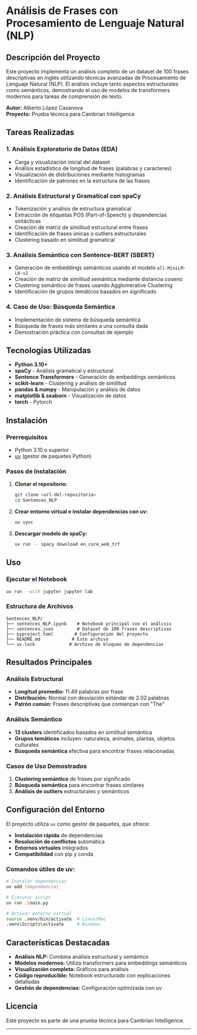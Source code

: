 # Análisis de Frases con Procesamiento de Lenguaje Natural (NLP)

## Descripción del Proyecto

Este proyecto implementa un análisis completo de un dataset de 100 frases descriptivas en inglés utilizando técnicas avanzadas de Procesamiento de Lenguaje Natural (NLP). El análisis incluye tanto aspectos estructurales como semánticos, demostrando el uso de modelos de transformers modernos para tareas de comprensión de texto.

**Autor:** Alberto López Casanova  
**Proyecto:** Prueba técnica para Cambrian Intelligence

## Tareas Realizadas

### 1. **Análisis Exploratorio de Datos (EDA)**
- Carga y visualización inicial del dataset
- Análisis estadístico de longitud de frases (palabras y caracteres)
- Visualización de distribuciones mediante histogramas
- Identificación de patrones en la estructura de las frases

### 2. **Análisis Estructural y Gramatical con spaCy**
- Tokenización y análisis de estructura gramatical
- Extracción de etiquetas POS (Part-of-Speech) y dependencias sintácticas
- Creación de matriz de similitud estructural entre frases
- Identificación de frases únicas o outliers estructurales
- Clustering basado en similitud gramatical

### 3. **Análisis Semántico con Sentence-BERT (SBERT)**
- Generación de embeddings semánticos usando el modelo `all-MiniLM-L6-v2`
- Creación de matriz de similitud semántica mediante distancia coseno
- Clustering semántico de frases usando Agglomerative Clustering
- Identificación de grupos temáticos basados en significado

### 4. **Caso de Uso: Búsqueda Semántica**
- Implementación de sistema de búsqueda semántica
- Búsqueda de frases más similares a una consulta dada
- Demostración práctica con consultas de ejemplo

## Tecnologías Utilizadas

- **Python 3.10+**
- **spaCy** - Análisis gramatical y estructural
- **Sentence Transformers** - Generación de embeddings semánticos
- **scikit-learn** - Clustering y análisis de similitud
- **pandas & numpy** - Manipulación y análisis de datos
- **matplotlib & seaborn** - Visualización de datos
- **torch** - Pytorch

## Instalación

### Prerrequisitos
- Python 3.10 o superior
- [uv](https://docs.astral.sh/uv/) (gestor de paquetes Python)

### Pasos de Instalación

1. **Clonar el repositorio:**
   ```bash
   git clone <url-del-repositorio>
   cd Sentences_NLP
   ```

2. **Crear entorno virtual e instalar dependencias con uv:**
   ```bash
   uv sync
   ```

3. **Descargar modelo de spaCy:**
   ```bash
   uv run -- spacy download en_core_web_trf
   ```

## Uso

### Ejecutar el Notebook
```bash
uv run --with jupyter jupyter lab
```

### Estructura de Archivos
```
Sentences_NLP/
├── sentences_NLP.ipynb    # Notebook principal con el análisis
├── sentences.json         # Dataset de 100 frases descriptivas
├── pyproject.toml        # Configuración del proyecto
├── README.md            # Este archivo
└── uv.lock             # Archivo de bloqueo de dependencias
```

## Resultados Principales

### Análisis Estructural
- **Longitud promedio:** 11.49 palabras por frase
- **Distribución:** Normal con desviación estándar de 2.02 palabras
- **Patrón común:** Frases descriptivas que comienzan con "The"

### Análisis Semántico
- **13 clusters** identificados basados en similitud semántica
- **Grupos temáticos** incluyen: naturaleza, animales, plantas, objetos culturales
- **Búsqueda semántica** efectiva para encontrar frases relacionadas

### Casos de Uso Demostrados
1. **Clustering semántico** de frases por significado
2. **Búsqueda semántica** para encontrar frases similares
3. **Análisis de outliers** estructurales y semánticos

## Configuración del Entorno

El proyecto utiliza `uv` como gestor de paquetes, que ofrece:
- **Instalación rápida** de dependencias
- **Resolución de conflictos** automática
- **Entornos virtuales** integrados
- **Compatibilidad** con pip y conda

### Comandos útiles de uv:
```bash
# Instalar dependencias
uv add [dependencia]

# Ejecutar script
uv run .\main.py  

# Activar entorno virtual
source .venv/bin/activate  # Linux/Mac
.venv\Scripts\activate     # Windows
```

## Características Destacadas

- **Análisis NLP:** Combina análisis estructural y semántico
- **Modelos modernos:** Utiliza transformers para embeddings semánticos
- **Visualización completa:** Gráficos para análisis
- **Código reproducible:** Notebook estructurado con explicaciones detalladas
- **Gestión de dependencias:** Configuración optimizada con uv

## Licencia

Este proyecto es parte de una prueba técnica para Cambrian Intelligence.

---
